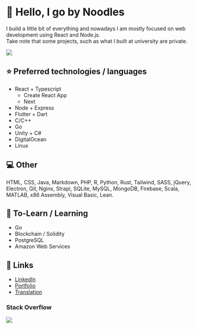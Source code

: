 # :wave: Hello, I go by Noodles 
I build a little bit of everything and nowadays I am mostly focused on web development using React and Node.js. <br>Take note that some projects, such as what I built at university are private.

![](http://github-profile-summary-cards.vercel.app/api/cards/profile-details?username=callmenoodles&theme=tokyonight) 

## :star: Preferred technologies / languages
- React + Typescript
  - Create React App
  - Next
- Node + Express
- Flutter + Dart
- C/C++
- Go
- Unity + C#
- DigitalOcean
- Linux

## :computer: Other
HTML, CSS, Java, Markdown, PHP, R, Python, Rust, Tailwind, SASS, jQuery, Electron, Git, Nginx, Strapi, SQLite, MySQL, MongoDB, Firebase, Scala, MATLAB, x86 Assembly, Visual Basic, Lean.

## :book: To-Learn / Learning
- Go
- Blockchain / Solidity
- PostgreSQL
- Amazon Web Services

## :link: Links
- [LinkedIn](https://www.linkedin.com/in/callmenoodles/)
- [Portfolio](https://noodles.services)
- [Translation](https://translation.noodles.services)

### Stack Overflow
![](https://github-readme-stackoverflow.vercel.app/?userID=5698355&theme=dark&layout=compact)
